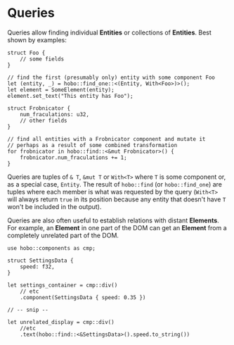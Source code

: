 # Queries

Queries allow finding individual **Entities** or collections of **Entities**. Best shown by examples:

```rust,noplaypen
struct Foo {
	// some fields
}

// find the first (presumably only) entity with some component Foo
let (entity, _) = hobo::find_one::<(Entity, With<Foo>)>();
let element = SomeElement(entity);
element.set_text("This entity has Foo");
```

```rust,noplaypen
struct Frobnicator {
	num_fraculations: u32,
	// other fields
}

// find all entities with a Frobnicator component and mutate it
// perhaps as a result of some combined transformation
for frobnicator in hobo::find::<&mut Frobnicator>() {
	frobnicator.num_fraculations += 1;
}
```

Queries are tuples of `& T`, `&mut T` or `With<T>` where `T` is some component or, as a special case, `Entity`. The result of `hobo::find` (or `hobo::find_one`) are tuples where each member is what was requested by the query (`With<T>` will always return `true` in its position because any entity that doesn't have `T` won't be included in the output).    

Queries are also often useful to establish relations with distant **Elements**. For example, an **Element** in one part of the DOM can get an **Element** from a completely unrelated part of the DOM.

```rust,noplaypen
use hobo::components as cmp;

struct SettingsData {
	speed: f32,
}

let settings_container = cmp::div()
	// etc
	.component(SettingsData { speed: 0.35 })

// -- snip --

let unrelated_display = cmp::div()
	//etc
	.text(hobo::find::<&SettingsData>().speed.to_string())
```
